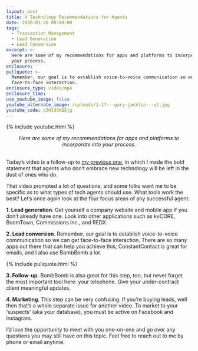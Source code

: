 ```yaml
---
layout: post
title: 4 Technology Recommendations for Agents
date: 2020-01-20 00:00:00
tags:
  - Transaction Management
  - Lead Generation
  - Lead Conversion
excerpt: >-
  Here are some of my recommendations for apps and platforms to incorporate into
  your process.
enclosure:
pullquote: >-
  Remember, our goal is to establish voice-to-voice communication so we can get
  face-to-face interaction.
enclosure_type: video/mp4
enclosure_time:
use_youtube_image: false
youtube_alternate_image: /uploads/1-17---gary-jacklin---yt.jpg
youtube_code: q3H1d5KQEjg
---
```


{% include youtube.html %}

<center><em>Here are some of my recommendations for apps and platforms to incorporate into your process.</em></center>

<br>Today’s video is a follow-up to <u><a target="_blank" href="https://joinrma.com/why-do-agents-need-to-embrace-technology.html">my previous one</a></u>, in which I made the bold statement that agents who don’t embrace new technology will be left in the dust of ones who do.

That video prompted a lot of questions, and some folks want me to be specific as to what types of tech agents should use. What tools work the best? Let’s once again look at the four focus areas of any successful agent:

**1\. Lead generation**. Get yourself a company website and mobile app if you don’t already have one. Look into other applications such as kvCORE, BoomTown, Commissions Inc., and REDX.

**2\. Lead conversion**. Remember, our goal is to establish voice-to-voice communication so we can get face-to-face interaction. There are so many apps out there that can help you achieve this; ConstantContact is great for emails, and I also use BombBomb a lot.

{% include pullquote.html %}

**3\. Follow-up**. BombBomb is also great for this step, too, but never forget the most important tool here: your telephone. Give your under-contract client meaningful updates.

**4\. Marketing**. This step can be very confusing. If you’re buying leads, well then that’s a whole separate issue for another video. To market to your ‘suspects’ (aka your database), you must be active on Facebook and Instagram.

I’d love the opportunity to meet with you one-on-one and go over any questions you may still have on this topic. Feel free to reach out to me by phone or email anytime.